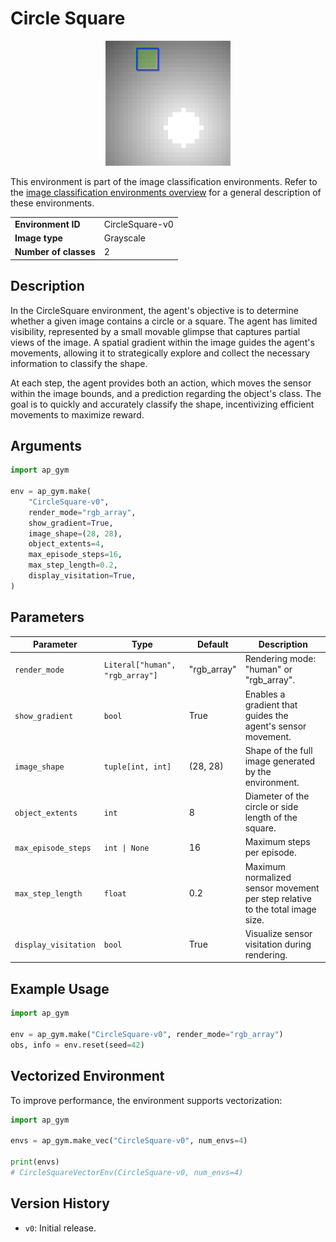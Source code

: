 # Circle Square

<p align="center"><img src="circle_square.gif" alt="CircleSquare-v0" width="200px"/></p>

This environment is part of the image classification environments.
Refer to the [image classification environments overview](image_classification.md) for a general description of these environments.

|                       |                 |
|-----------------------|-----------------|
| **Environment ID**    | CircleSquare-v0 |
| **Image type**        | Grayscale       |
| **Number of classes** | 2               |

## Description

In the CircleSquare environment, the agent's objective is to determine whether a given image contains a circle or a square. 
The agent has limited visibility, represented by a small movable glimpse that captures partial views of the image. 
A spatial gradient within the image guides the agent's movements, allowing it to strategically explore and collect the necessary information to classify the shape.

At each step, the agent provides both an action, which moves the sensor within the image bounds, and a prediction regarding the object's class. 
The goal is to quickly and accurately classify the shape, incentivizing efficient movements to maximize reward.

## Arguments

```python
import ap_gym

env = ap_gym.make(
    "CircleSquare-v0",
    render_mode="rgb_array",
    show_gradient=True,
    image_shape=(28, 28),
    object_extents=4,
    max_episode_steps=16,
    max_step_length=0.2,
    display_visitation=True,
)
```

## Parameters

| Parameter                    | Type                             | Default     | Description                                                                   |
|------------------------------|----------------------------------|-------------|-------------------------------------------------------------------------------|
| `render_mode`                | `Literal["human", "rgb_array"]`  | "rgb_array" | Rendering mode: "human" or "rgb_array".                                       |
| `show_gradient`              | `bool`                           | True        | Enables a gradient that guides the agent's sensor movement.                   |
| `image_shape`                | `tuple[int, int]`                | (28, 28)    | Shape of the full image generated by the environment.                         |
| `object_extents`             | `int`                            | 8           | Diameter of the circle or side length of the square.                          |
| `max_episode_steps`          | `int \| None`                    | 16          | Maximum steps per episode.                                                    |
| `max_step_length`            | `float`                          | 0.2         | Maximum normalized sensor movement per step relative to the total image size. |
| `display_visitation`         | `bool`                           | True        | Visualize sensor visitation during rendering.                                 |

## Example Usage

```python
import ap_gym

env = ap_gym.make("CircleSquare-v0", render_mode="rgb_array")
obs, info = env.reset(seed=42)
```

## Vectorized Environment

To improve performance, the environment supports vectorization:

```python
import ap_gym

envs = ap_gym.make_vec("CircleSquare-v0", num_envs=4)

print(envs)
# CircleSquareVectorEnv(CircleSquare-v0, num_envs=4)
```

## Version History

- `v0`: Initial release.

